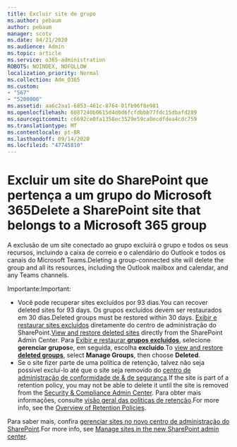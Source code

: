 ```yaml
---
title: Excluir site de grupo
ms.author: pebaum
author: pebaum
manager: scotv
ms.date: 04/21/2020
ms.audience: Admin
ms.topic: article
ms.service: o365-administration
ROBOTS: NOINDEX, NOFOLLOW
localization_priority: Normal
ms.collection: Adm_O365
ms.custom:
- "567"
- "5200006"
ms.assetid: aa6c2aa1-6853-461c-8764-01fb96f8e981
ms.openlocfilehash: 6087240b0615d4d0d6fcfdbbb77fdc15dbafd289
ms.sourcegitcommit: c6692ce0fa1358ec3529e59ca0ecdfdea4cdc759
ms.translationtype: MT
ms.contentlocale: pt-BR
ms.lasthandoff: 09/14/2020
ms.locfileid: "47745810"
---
```

# <a name="delete-a-sharepoint-site-that-belongs-to-a-microsoft-365-group"></a><span data-ttu-id="acbed-102">Excluir um site do SharePoint que pertença a um grupo do Microsoft 365</span><span class="sxs-lookup"><span data-stu-id="acbed-102">Delete a SharePoint site that belongs to a Microsoft 365 group</span></span>

<span data-ttu-id="acbed-103">A exclusão de um site conectado ao grupo excluirá o grupo e todos os seus recursos, incluindo a caixa de correio e o calendário do Outlook e todos os canais do Microsoft Teams.</span><span class="sxs-lookup"><span data-stu-id="acbed-103">Deleting a group-connected site will delete the group and all its resources, including the Outlook mailbox and calendar, and any Teams channels.</span></span>
  
<span data-ttu-id="acbed-104">Importante:</span><span class="sxs-lookup"><span data-stu-id="acbed-104">Important:</span></span>

- <span data-ttu-id="acbed-105">Você pode recuperar sites excluídos por 93 dias.</span><span class="sxs-lookup"><span data-stu-id="acbed-105">You can recover deleted sites for 93 days.</span></span> <span data-ttu-id="acbed-106">Os grupos excluídos devem ser restaurados em 30 dias.</span><span class="sxs-lookup"><span data-stu-id="acbed-106">Deleted groups must be restored within 30 days.</span></span> <span data-ttu-id="acbed-107">[Exibir e restaurar sites excluídos](https://admin.microsoft.com/sharepoint?page=recyclebin&modern=true) diretamente do centro de administração do SharePoint.</span><span class="sxs-lookup"><span data-stu-id="acbed-107">[View and restore deleted sites](https://admin.microsoft.com/sharepoint?page=recyclebin&modern=true) directly from the SharePoint Admin Center.</span></span> <span data-ttu-id="acbed-108">Para [Exibir e restaurar **grupos excluídos**](https://outlook.office.com/people/group/deleted), selecione **gerenciar grupos**e, em seguida, escolha **excluído**.</span><span class="sxs-lookup"><span data-stu-id="acbed-108">To [view and restore **deleted groups**](https://outlook.office.com/people/group/deleted), select **Manage Groups**, then choose **Deleted**.</span></span>
- <span data-ttu-id="acbed-109">Se o site fizer parte de uma política de retenção, talvez não seja possível excluí-lo até que o site seja removido do [centro de administração de conformidade de & de segurança](https://protection.office.com/?rfr=AdminCenter#/retention).</span><span class="sxs-lookup"><span data-stu-id="acbed-109">If the site is part of a retention policy, you may not be able to delete it until the site is removed from the [Security & Compliance Admin Center](https://protection.office.com/?rfr=AdminCenter#/retention).</span></span> <span data-ttu-id="acbed-110">Para obter mais informações, consulte [visão geral das políticas de retenção](https://docs.microsoft.com/microsoft-365/compliance/retention-policies).</span><span class="sxs-lookup"><span data-stu-id="acbed-110">For more info, see the [Overview of Retention Policies](https://docs.microsoft.com/microsoft-365/compliance/retention-policies).</span></span>
  
<span data-ttu-id="acbed-111">Para saber mais, confira [gerenciar sites no novo centro de administração do SharePoint](https://docs.microsoft.com/sharepoint/manage-sites-in-new-admin-center).</span><span class="sxs-lookup"><span data-stu-id="acbed-111">For more info, see [Manage sites in the new SharePoint admin center](https://docs.microsoft.com/sharepoint/manage-sites-in-new-admin-center).</span></span>

